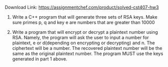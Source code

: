 Download Link: https://assignmentchef.com/product/solved-cst407-hw3
<br>
<ol>

 <li>Write a C++ program that will generate three sets of RSA keys. Make sure primes p, q and key e are numbers that are greater than 10000</li>

</ol>




<ol start="2">

 <li>Write a program that will encrypt or decrypt a plaintext number using RSA. Namely, the program will ask the user to input a number for plaintext, e or d(depending on encrypting or decrypting) and n. The ciphertext will be a number. The recovered plaintext number will be the same as the original plaintext number. The program MUST use the keys generated in part 1 above.</li>

</ol>














